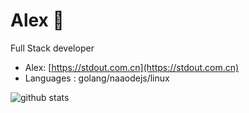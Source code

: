 # Alex 🌱  

Full Stack developer

-  Alex: [https://stdout.com.cn](https://stdout.com.cn)
-  Languages : golang/naaodejs/linux

![github stats](https://github-readme-stats.vercel.app/api?username=o8x&show_icons=true&theme=github_dark)
